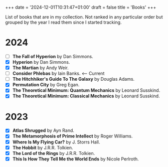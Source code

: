+++
date = '2024-12-01T10:31:47+01:00'
draft = false
title = 'Books'
+++

List of books that are in my collection. Not ranked in any particular order but grouped by the year I read them since I started tracking.

# 2024
- [ ] **The Fall of Hyperion** by Dan Simmons.
- [x] **Hyperion** by Dan Simmons.
- [x] **The Martian** by Andy Weir.
- [ ] **Consider Phlebas** by Iain Banks. <-- Current
- [ ] **The Hitchhiker's Guide To The Galaxy** by Douglas Adams. 
- [x] **Permutation City** by Greg Egan. 
- [x] **The Theoretical Minimum: Quantum Mechanics** by Leonard Susskind. 
- [x] **The Theoretical Minimum: Classical Mechanics** by Leonard Susskind. 

# 2023
- [x] **Atlas Shrugged** by Ayn Rand. 
- [x] **The Metamorphosis of Prime Intellect** by Roger Williams. 
- [x] **Where Is My Flying Car?** by J. Storrs Hall. 
- [x] **The Hobbit** by J.R.R. Tolkien. 
- [x] **The Lord of the Rings** by J.R.R. Tolkien. 
- [x] **This Is How They Tell Me the World Ends** by Nicole Perlroth. 
